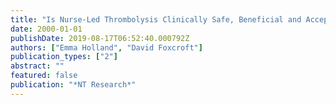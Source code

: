 ```yaml
---
title: "Is Nurse-Led Thrombolysis Clinically Safe, Beneficial and Acceptable?"
date: 2000-01-01
publishDate: 2019-08-17T06:52:40.000792Z
authors: ["Emma Holland", "David Foxcroft"]
publication_types: ["2"]
abstract: ""
featured: false
publication: "*NT Research*"
---
```



